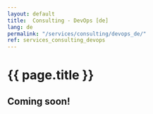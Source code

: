 ```yaml
---
layout: default
title:  Consulting - DevOps [de]
lang: de
permalink: "/services/consulting/devops_de/"
ref: services_consulting_devops
---
```

# {{ page.title }}
## Coming soon!
